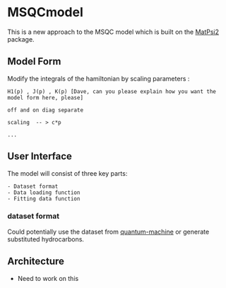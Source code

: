 # MSQCmodel

This is a new approach to the MSQC model which is built on the [MatPsi2](https://github.com/spring01/MatPsi2 "website") package.

## Model Form
  
  Modify the integrals of the hamiltonian by scaling parameters : 
  
    H1(p) , J(p) , K(p) [Dave, can you please explain how you want the model form here, please]
    
    off and on diag separate 
    
    scaling  -- > c*p
    
    ...
    
## User Interface
The model will consist of three key parts:
    
    - Dataset format
    - Data loading function
    - Fitting data function

### dataset format
Could potentially use the dataset from [quantum-machine](http://quantum-machine.org/index.php?page=datasets "website") or generate substituted hydrocarbons.

## Architecture 
  - Need to work on this
